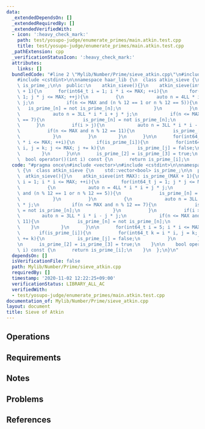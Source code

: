```yaml
---
data:
  _extendedDependsOn: []
  _extendedRequiredBy: []
  _extendedVerifiedWith:
  - icon: ':heavy_check_mark:'
    path: test/yosupo-judge/enumerate_primes/main.atkin.test.cpp
    title: test/yosupo-judge/enumerate_primes/main.atkin.test.cpp
  _pathExtension: cpp
  _verificationStatusIcon: ':heavy_check_mark:'
  attributes:
    links: []
  bundledCode: "#line 2 \"Mylib/Number/Prime/sieve_atkin.cpp\"\n#include <vector>\n\
    #include <cstdint>\n\nnamespace haar_lib {\n  class atkin_sieve {\n    std::vector<bool>\
    \ is_prime_;\n\n  public:\n    atkin_sieve(){}\n    atkin_sieve(int MAX): is_prime_(MAX\
    \ + 1){\n      for(int64_t i = 1; i * i <= MAX; ++i){\n        for(int64_t j =\
    \ 1; j * j <= MAX; ++j){\n          {\n            auto n = 4LL * i * i + j *\
    \ j;\n            if(n <= MAX and (n % 12 == 1 or n % 12 == 5)){\n           \
    \   is_prime_[n] = not is_prime_[n];\n            }\n          }\n          {\n\
    \            auto n = 3LL * i * i + j * j;\n            if(n <= MAX and n % 12\
    \ == 7){\n              is_prime_[n] = not is_prime_[n];\n            }\n    \
    \      }\n          if(i > j){\n            auto n = 3LL * i * i - j * j;\n  \
    \          if(n <= MAX and n % 12 == 11){\n              is_prime_[n] = not is_prime_[n];\n\
    \            }\n          }\n        }\n      }\n\n      for(int64_t i = 5; i\
    \ * i <= MAX; ++i){\n        if(is_prime_[i]){\n          for(int64_t k = i *\
    \ i, j = k; j <= MAX; j += k){\n            is_prime_[j] = false;\n          }\n\
    \        }\n      }\n\n      is_prime_[2] = is_prime_[3] = true;\n    }\n\n  \
    \  bool operator()(int i) const {\n      return is_prime_[i];\n    }\n  };\n}\n"
  code: "#pragma once\n#include <vector>\n#include <cstdint>\n\nnamespace haar_lib\
    \ {\n  class atkin_sieve {\n    std::vector<bool> is_prime_;\n\n  public:\n  \
    \  atkin_sieve(){}\n    atkin_sieve(int MAX): is_prime_(MAX + 1){\n      for(int64_t\
    \ i = 1; i * i <= MAX; ++i){\n        for(int64_t j = 1; j * j <= MAX; ++j){\n\
    \          {\n            auto n = 4LL * i * i + j * j;\n            if(n <= MAX\
    \ and (n % 12 == 1 or n % 12 == 5)){\n              is_prime_[n] = not is_prime_[n];\n\
    \            }\n          }\n          {\n            auto n = 3LL * i * i + j\
    \ * j;\n            if(n <= MAX and n % 12 == 7){\n              is_prime_[n]\
    \ = not is_prime_[n];\n            }\n          }\n          if(i > j){\n    \
    \        auto n = 3LL * i * i - j * j;\n            if(n <= MAX and n % 12 ==\
    \ 11){\n              is_prime_[n] = not is_prime_[n];\n            }\n      \
    \    }\n        }\n      }\n\n      for(int64_t i = 5; i * i <= MAX; ++i){\n \
    \       if(is_prime_[i]){\n          for(int64_t k = i * i, j = k; j <= MAX; j\
    \ += k){\n            is_prime_[j] = false;\n          }\n        }\n      }\n\
    \n      is_prime_[2] = is_prime_[3] = true;\n    }\n\n    bool operator()(int\
    \ i) const {\n      return is_prime_[i];\n    }\n  };\n}\n"
  dependsOn: []
  isVerificationFile: false
  path: Mylib/Number/Prime/sieve_atkin.cpp
  requiredBy: []
  timestamp: '2020-11-02 12:22:25+09:00'
  verificationStatus: LIBRARY_ALL_AC
  verifiedWith:
  - test/yosupo-judge/enumerate_primes/main.atkin.test.cpp
documentation_of: Mylib/Number/Prime/sieve_atkin.cpp
layout: document
title: Sieve of Atkin
---
```


## Operations

## Requirements

## Notes

## Problems

## References
